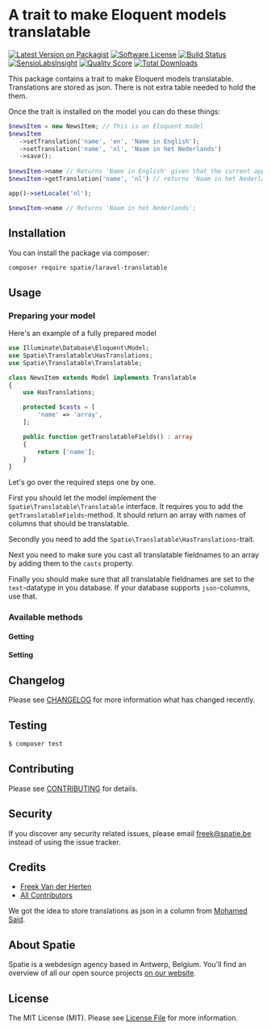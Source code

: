 # A trait to make Eloquent models translatable

[![Latest Version on Packagist](https://img.shields.io/packagist/v/spatie/laravel-translatable.svg?style=flat-square)](https://packagist.org/packages/spatie/laravel-translatable)
[![Software License](https://img.shields.io/badge/license-MIT-brightgreen.svg?style=flat-square)](LICENSE.md)
[![Build Status](https://img.shields.io/travis/spatie/laravel-translatable/master.svg?style=flat-square)](https://travis-ci.org/spatie/laravel-translatable)
[![SensioLabsInsight](https://img.shields.io/sensiolabs/i/c4778005-2b5f-4cd7-b4b2-9b12d326dded.svg?style=flat-square)](https://insight.sensiolabs.com/projects/c4778005-2b5f-4cd7-b4b2-9b12d326dded)
[![Quality Score](https://img.shields.io/scrutinizer/g/spatie/laravel-translatable.svg?style=flat-square)](https://scrutinizer-ci.com/g/spatie/laravel-translatable)
[![Total Downloads](https://img.shields.io/packagist/dt/spatie/laravel-translatable.svg?style=flat-square)](https://packagist.org/packages/spatie/laravel-translatable)

This package contains a trait to make Eloquent models translatable. Translations are stored as json. There is not extra table needed to hold the them.

Once the trait is installed on the model you can do these things:

```php
$newsItem = new NewsItem; // This is an Eloquent model
$newsItem
   ->setTranslation('name', 'en', 'Name in English');
   ->setTranslation('name', 'nl', 'Naam in het Nederlands')
   ->save();
   
$newsItem->name // Returns 'Name in English' given that the current app locale is 'en';
$newsItem->getTranslation('name', 'nl') // returns 'Naam in het Nederlands';

app()->setLocale('nl');

$newsItem->name // Returns 'Naam in het Nederlands';
```

## Installation

You can install the package via composer:

``` bash
composer require spatie/laravel-translatable
```

## Usage

### Preparing your model

Here's an example of a fully prepared model

``` php
use Illuminate\Database\Eloquent\Model;
use Spatie\Translatable\HasTranslations;
use Spatie\Translatable\Translatable;

class NewsItem extends Model implements Translatable
{
    use HasTranslations;

    protected $casts = [
        'name' => 'array',
    ];

    public function getTranslatableFields() : array
    {
        return ['name'];
    }
}
```
Let's go over the required steps one by one.

First you should let the model implement the `Spatie\Translatable\Translatable` interface. It requires you to add the `getTranslatableFields`-method. It should return an array with names of columns that should be translatable.

Secondly you need to add the `Spatie\Translatable\HasTranslations`-trait.

Next you need to make sure you cast all translatable fieldnames to an array by adding them to the `casts` property.
 
 Finally you should make sure that all translatable fieldnames are set to the `text`-datatype in you database. If your database supports `json`-columns, use that.

### Available methods

#### Getting

#### Setting


## Changelog

Please see [CHANGELOG](CHANGELOG.md) for more information what has changed recently.

## Testing

``` bash
$ composer test
```

## Contributing

Please see [CONTRIBUTING](CONTRIBUTING.md) for details.

## Security

If you discover any security related issues, please email freek@spatie.be instead of using the issue tracker.

## Credits

- [Freek Van der Herten](https://github.com/freekmurze)
- [All Contributors](../../contributors)

We got the idea to store translations as json in a column from [Mohamed Said](https://github.com/themsaid).

## About Spatie
Spatie is a webdesign agency based in Antwerp, Belgium. You'll find an overview of all our open source projects [on our website](https://spatie.be/opensource).

## License

The MIT License (MIT). Please see [License File](LICENSE.md) for more information.
